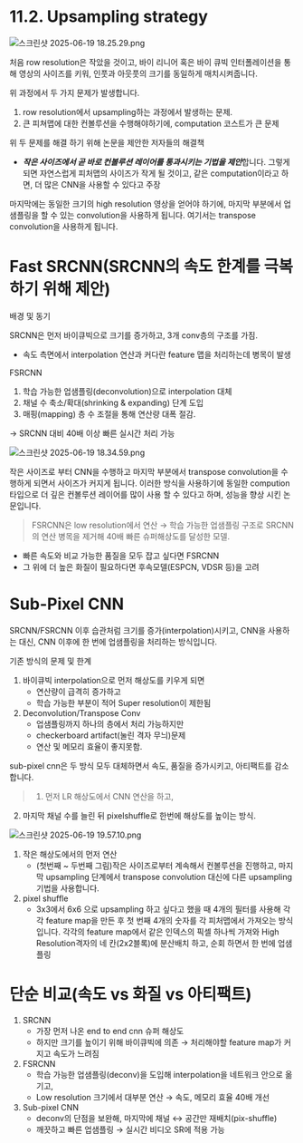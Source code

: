 # 11.2. Upsampling strategy

![스크린샷 2025-06-19 18.25.29.png](/assets/의료인공지능/11_2_Upsampling_strategy/스크린샷_2025-06-19_18.25.29.png)

처음 row resolution은 작았을 것이고, 바이 리니어 혹은 바이 큐빅 인터폴레이션을 통해 영상의 사이즈를 키워, 인풋과 아웃풋의 크기를 동일하게 매치시켜줍니다. 

위 과정에서 두 가지 문제가 발생합니다.

1. row resolution에서 upsampling하는 과정에서 발생하는 문제.
2. 큰 피쳐맵에 대한 컨볼루션을 수행해야하기에, computation 코스트가 큰 문제

위 두 문제를 해결 하기 위해 논문을 제안한 저자들의 해결책

- ***작은 사이즈에서 곧 바로 컨볼루션 레이어를 통과시키는 기법을 제안***합니다. 그렇게 되면 자연스럽게 피처맵의 사이즈가 작게 될 것이고, 같은 computation이라고 하면, 더 많은 CNN을 사용할 수 있다고 주장

마지막에는 동일한 크기의 high resolution 영상을 얻어야 하기에, 마지막 부분에서 업샘플링을 할 수 있는 convolution을 사용하게 됩니다. 여기서는 transpose convolution을 사용하게 됩니다.

# Fast SRCNN(SRCNN의 속도 한계를 극복하기 위해 제안)

배경 및 동기

SRCNN은 먼저 바이큐빅으로 크기를 증가하고, 3개 conv층의 구조를 가짐.

- 속도 측면에서 interpolation 연산과 커다란 feature 맵을 처리하는데 병목이 발생

FSRCNN

1. 학습 가능한 업샘플링(deconvolution)으로 interpolation 대체
2. 채널 수 축소/확대(shrinking & expanding) 단계 도입
3. 매핑(mapping) 층 수 조절을 통해 연산량 대폭 절감.

→ SRCNN 대비 40배 이상 빠른 실시간 처리 가능

![스크린샷 2025-06-19 18.34.59.png](/assets/의료인공지능/11_2_Upsampling_strategy/스크린샷_2025-06-19_18.34.59.png)

작은 사이즈로 부터 CNN을 수행하고 마지막 부분에서 transpose convolution을 수행하게 되면서 사이즈가 커지게 됩니다. 이러한 방식을 사용하기에 동일한 compution 타입으로 더 깊은 컨볼루션 레이어를 많이 사용 할 수 있다고 하며, 성능을 향상 시킨 논문입니다.

> FSRCNN은 low resolution에서 연산 → 학습 가능한 업샘플링 구조로 SRCNN의 연산 병목을 제거해 40배 빠른 슈퍼해상도를 달성한 모델.
* 빠른 속도와 비교 가능한 품질을 모두 잡고 싶다면 FSRCNN
* 그 위에 더 높은 화질이 필요하다면 후속모델(ESPCN, VDSR 등)을 고려
> 

# Sub-Pixel CNN

SRCNN/FSRCNN 이후 습관처럼 크기를 증가(interpolation)시키고, CNN을 사용하는 대신, CNN 이후에 한 번에 업샘플링을 처리하는 방식입니다.

기존 방식의 문제 및 한계

1. 바이큐빅 interpolation으로 먼저 해상도를 키우게 되면
    - 연산량이 급격히 증가하고
    - 학습 가능한 부분이 적어 Super resolution이 제한됨
2. Deconvolution/Transpose Conv
    - 업샘플링까지 하나의 층에서 처리 가능하지만
    - checkerboard artifact(눌린 격자 무늬)문제
    - 연산 및 메모리 효율이 좋지못함.

sub-pixel cnn은 두 방식 모두 대체하면서 속도, 품질을 증가시키고, 아티팩트를 감소합니다.

> 1. 먼저 LR 해상도에서 CNN 연산을 하고,
2. 마지막 채널 수를 늘린 뒤 pixelshuffle로 한번에 해상도를 높이는 방식.
> 

![스크린샷 2025-06-19 19.57.10.png](/assets/의료인공지능/11_2_Upsampling_strategy/스크린샷_2025-06-19_19.57.10.png)

1. 작은 해상도에서의 먼저 연산
    - (첫번째 ~ 두번째 그림)작은 사이즈로부터 계속해서 컨볼루션을 진행하고, 마지막 upsampling 단계에서 transpose convolution 대신에 다른 upsampling 기법을 사용합니다.
2. pixel shuffle
    - 3x3에서 6x6 으로 upsampling 하고 싶다고 했을 때 4개의 필터를 사용해 각각 feature map을 만든 후 첫 번째 4개의 숫자를 각 피처맵에서 가져오는 방식입니다. 각각의 feature map에서 같은 인덱스의 픽셀 하나씩 가져와 High Resolution격자의 네 칸(2x2블록)에 분산배치 하고, 순회 하면서 한 번에 업샘플링

# 단순 비교(속도 vs 화질 vs 아티팩트)

1. SRCNN
    - 가장 먼저 나온 end to end cnn 슈퍼 해상도
    - 하지만 크기를 높이기 위해 바이큐빅에 의존 → 처리해야할 feature map가 커지고 속도가 느려짐
2. FSRCNN
    - 학습 가능한 업샘플링(deconv)을 도입해 interpolation을 네트워크 안으로 옮기고,
    - Low resolution 크기에서 대부분 연산 → 속도, 메모리 효율 40배 개선
3. Sub-pixel CNN
    - deconv의 단점을 보완해, 마지막에 채널 ↔ 공간만 재배치(pix-shuffle)
    - 깨끗하고 빠른 업샘플링 → 실시간 비디오 SR에 적용 가능